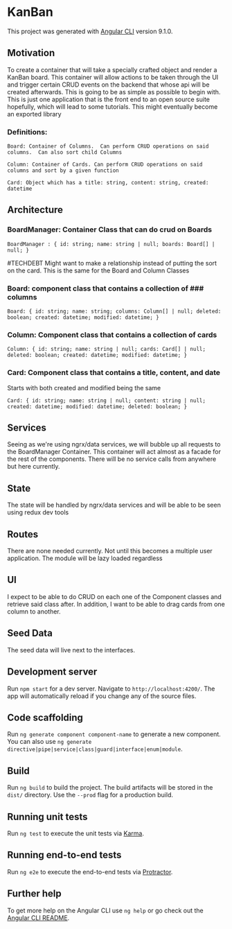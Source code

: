 # KanBan

This project was generated with [Angular CLI](https://github.com/angular/angular-cli) version 9.1.0.

## Motivation
To create a container that will take a specially crafted object and render a KanBan board.  This container will allow actions to be taken through the UI and trigger certain CRUD events on the backend that whose api will be created afterwards.
This is going to be as simple as possible to begin with.  This is just one application that is the front end to an open source suite hopefully, which will lead to some tutorials.
This might eventually become an exported library

### Definitions:

`Board: Container of Columns.  Can perform CRUD operations on said columns.  Can also sort child Columns`

`Column: Container of Cards. Can perform CRUD operations on said columns and sort by a given function`

`Card: Object which has a title: string, content: string, created: datetime`

## Architecture
### BoardManager: Container Class that can do crud on Boards

`BoardManager : {
    id: string;
    name: string | null;
    boards: Board[] | null;
}`

#TECHDEBT Might want to make a relationship instead of putting the sort on the card.  This is the same for the Board and Column Classes

### Board: component class that contains a collection of ### columns

`Board: {
    id: string;
    name: string;
    columns: Column[] | null;
    deleted: boolean;
    created: datetime;
    modified: datetime;
}`

### Column: Component class that contains a collection of cards
`Column: {
    id: string;
    name: string | null;
    cards: Card[] | null;
    deleted: boolean;
    created: datetime;
    modified: datetime;
}`
### Card: Component class that contains a title, content, and date
Starts with both created and modified being the same

`Card: {
    id: string;
    name: string | null;
    content: string | null;
    created: datetime;
    modified: datetime;
    deleted: boolean;
}`
## Services
Seeing as we're using ngrx/data services, we will bubble up all requests to the BoardManager Container.  This container will act almost as a facade for the rest of the components.  There will be no service calls from anywhere but here currently.


## State
The state will be handled by ngrx/data services and will be able to be seen using redux dev tools

## Routes
There are none needed currently.  Not until this becomes a multiple user application.  The module will be lazy loaded regardless

## UI

I expect to be able to do CRUD on each one of the Component classes and retrieve said class after.  In addition, I want to be able to drag cards from one column to another.

## Seed Data

The seed data will live next to the interfaces.


## Development server

Run `npm start` for a dev server. Navigate to `http://localhost:4200/`. The app will automatically reload if you change any of the source files.

## Code scaffolding

Run `ng generate component component-name` to generate a new component. You can also use `ng generate directive|pipe|service|class|guard|interface|enum|module`.

## Build

Run `ng build` to build the project. The build artifacts will be stored in the `dist/` directory. Use the `--prod` flag for a production build.

## Running unit tests

Run `ng test` to execute the unit tests via [Karma](https://karma-runner.github.io).

## Running end-to-end tests

Run `ng e2e` to execute the end-to-end tests via [Protractor](http://www.protractortest.org/).

## Further help

To get more help on the Angular CLI use `ng help` or go check out the [Angular CLI README](https://github.com/angular/angular-cli/blob/master/README.md).
